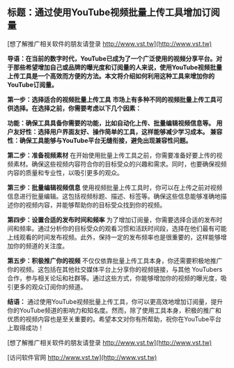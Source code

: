 ## **标题：通过使用YouTube视频批量上传工具增加订阅量**

[想了解推广相关软件的朋友请登录 http://www.vst.tw](http://www.vst.tw)

**导语：在当前的数字时代，YouTube已成为了一个广泛使用的视频分享平台。对于那些希望增加自己或品牌的曝光度和订阅量的人来说，使用YouTube视频批量上传工具是一个高效而方便的方法。本文将介绍如何利用这种工具来增加你的YouTube订阅量。**

**第一步：选择适合的视频批量上传工具**
**市场上有多种不同的视频批量上传工具可供选择。在选择之前，你需要考虑以下几个因素：**

**功能：确保工具具备你需要的功能，比如自动化上传、批量编辑视频信息等。**
**用户友好性：选择用户界面友好、操作简单的工具，这样能够减少学习成本。**
**兼容性：确保工具能够与YouTube平台无缝衔接，避免出现兼容性问题。**

**第二步：准备视频素材**
在开始使用批量上传工具之前，你需要准备好要上传的视频素材。确保这些视频内容符合你的目标受众的兴趣和需求。同时，也要确保视频内容的质量和专业性，以吸引更多的观众。

**第三步：批量编辑视频信息**
使用视频批量上传工具时，你可以在上传之前对视频信息进行批量编辑。这包括视频标题、描述、标签等。确保这些信息能够准确地描述你的视频内容，并能够帮助你的目标受众找到你的视频。

**第四步：设置合适的发布时间和频率**
为了增加订阅量，你需要选择合适的发布时间和频率。通过分析你的目标受众的观看习惯和活跃时间段，选择在他们最有可能上线观看的时间发布视频。此外，保持一定的发布频率也是很重要的，这样能够增加你的频道的关注度。

**第五步：积极推广你的视频**
不仅仅依靠批量上传工具本身，你还需要积极地推广你的视频。这包括在其他社交媒体平台上分享你的视频链接，与其他 YouTubers 合作，参与相关论坛和社群等。通过这些方式，你能够增加你的视频的曝光度，吸引更多的观众订阅你的频道。

**结语：**
通过使用YouTube视频批量上传工具，你可以更高效地增加订阅量，提升你的YouTube频道的影响力和知名度。然而，除了使用工具本身，积极的推广和优质的视频内容也是至关重要的。希望本文对你有所帮助，祝你在YouTube平台上取得成功！

[想了解推广相关软件的朋友请登录 http://www.vst.tw](http://www.vst.tw)


[访问软件官网 http://www.vst.tw](http://www.vst.tw)
